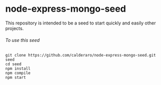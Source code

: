 # node-express-mongo-seed

This repository is intended to be a seed to start quickly and easily other projects.

###### To use this seed
```
git clone https://github.com/calderaro/node-express-mongo-seed.git seed
cd seed
npm install
npm compile
npm start
```
